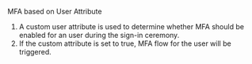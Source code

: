MFA based on User Attribute 

1) A custom user attribute is used to determine whether MFA should be enabled for an user during the sign-in ceremony.
2) If the custom attribute is set to true, MFA flow for the user will be triggered.
